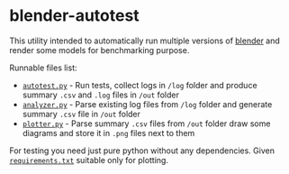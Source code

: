 # blender-autotest

This utility intended to automatically run multiple
versions of [blender](https://github.com/blender/blender)
and render some models for benchmarking purpose.

Runnable files list:
* [`autotest.py`](autotest.py) - Run tests, collect logs in `/log` folder
  and produce summary `.csv` and `.log` files in `/out` folder
* [`analyzer.py`](analyzer.py) - Parse existing log files from `/log` folder
  and generate summary `.csv` file in `/out` folder
* [`plotter.py`](plotter.py) - Parse summary `.csv` files from `/out` folder
  draw some diagrams and store it in `.png` files next to them

For testing you need just pure python without any dependencies.
Given [`requirements.txt`](requirements.txt) suitable only for plotting.
